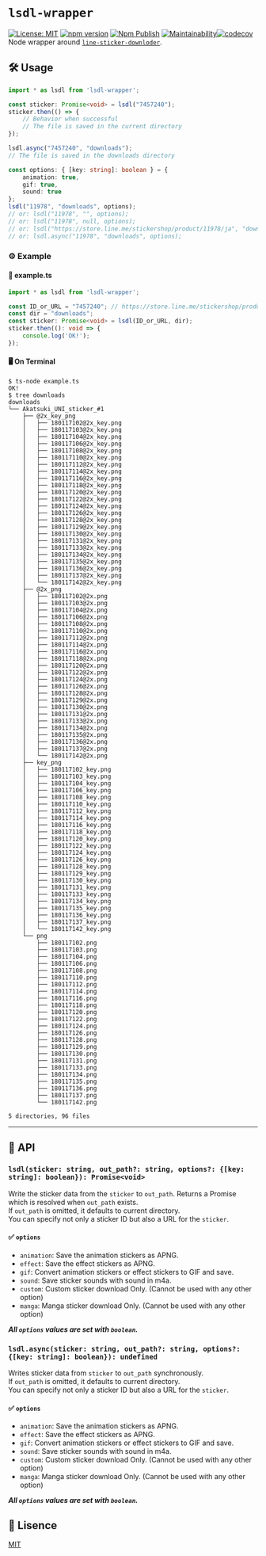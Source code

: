 # `lsdl-wrapper`
[![License: MIT](https://img.shields.io/badge/License-MIT-blue.svg)](https://github.com/redpeacock78/lsdl-wrapper/blob/master/LICENSE) [![npm version](https://badge.fury.io/js/lsdl-wrapper.svg)](https://badge.fury.io/js/lsdl-wrapper) [![Npm Publish](https://github.com/redpeacock78/lsdl-wrapper/actions/workflows/npm-publish.yml/badge.svg?branch=master)](https://github.com/redpeacock78/lsdl-wrapper/actions/workflows/npm-publish.yml) [![Maintainability](https://api.codeclimate.com/v1/badges/a9ef35818a2256bc4785/maintainability)](https://codeclimate.com/github/redpeacock78/lsdl-wrapper/maintainability)[![codecov](https://codecov.io/gh/redpeacock78/lsdl-wrapper/branch/master/graph/badge.svg?token=UTCV4I8W5J)](https://codecov.io/gh/redpeacock78/lsdl-wrapper)  
Node wrapper around [`line-sticker-downloder`](https://github.com/redpeacock78/line-sticker-downloder).

## 🛠 Usage
```typescript
import * as lsdl from 'lsdl-wrapper';

const sticker: Promise<void> = lsdl("7457240");
sticker.then(() => {
    // Behavior when successful
    // The file is saved in the current directory
});

lsdl.async("7457240", "downloads");
// The file is saved in the downloads directory

const options: { [key: string]: boolean } = {
    animation: true,
    gif: true,
    sound: true
};
lsdl("11978", "downloads", options);
// or: lsdl("11978", "", options);
// or: lsdl("11978", null, options);
// or: lsdl("https://store.line.me/stickershop/product/11978/ja", "downloads", options);
// or: lsdl.async("11978", "downloads", options);
```
### ⚙ Example
#### 📄 example.ts
```typescript
import * as lsdl from 'lsdl-wrapper';

const ID_or_URL = "7457240"; // https://store.line.me/stickershop/product/7457240/ja
const dir = "downloads";
const sticker: Promise<void> = lsdl(ID_or_URL, dir);
sticker.then((): void => {
    console.log('OK!');
});
```
#### 🖥 On Terminal
```console
$ ts-node example.ts
OK!
$ tree downloads
downloads
└── Akatsuki_UNI_sticker_#1
    ├── @2x_key_png
    │   ├── 180117102@2x_key.png
    │   ├── 180117103@2x_key.png
    │   ├── 180117104@2x_key.png
    │   ├── 180117106@2x_key.png
    │   ├── 180117108@2x_key.png
    │   ├── 180117110@2x_key.png
    │   ├── 180117112@2x_key.png
    │   ├── 180117114@2x_key.png
    │   ├── 180117116@2x_key.png
    │   ├── 180117118@2x_key.png
    │   ├── 180117120@2x_key.png
    │   ├── 180117122@2x_key.png
    │   ├── 180117124@2x_key.png
    │   ├── 180117126@2x_key.png
    │   ├── 180117128@2x_key.png
    │   ├── 180117129@2x_key.png
    │   ├── 180117130@2x_key.png
    │   ├── 180117131@2x_key.png
    │   ├── 180117133@2x_key.png
    │   ├── 180117134@2x_key.png
    │   ├── 180117135@2x_key.png
    │   ├── 180117136@2x_key.png
    │   ├── 180117137@2x_key.png
    │   └── 180117142@2x_key.png
    ├── @2x_png
    │   ├── 180117102@2x.png
    │   ├── 180117103@2x.png
    │   ├── 180117104@2x.png
    │   ├── 180117106@2x.png
    │   ├── 180117108@2x.png
    │   ├── 180117110@2x.png
    │   ├── 180117112@2x.png
    │   ├── 180117114@2x.png
    │   ├── 180117116@2x.png
    │   ├── 180117118@2x.png
    │   ├── 180117120@2x.png
    │   ├── 180117122@2x.png
    │   ├── 180117124@2x.png
    │   ├── 180117126@2x.png
    │   ├── 180117128@2x.png
    │   ├── 180117129@2x.png
    │   ├── 180117130@2x.png
    │   ├── 180117131@2x.png
    │   ├── 180117133@2x.png
    │   ├── 180117134@2x.png
    │   ├── 180117135@2x.png
    │   ├── 180117136@2x.png
    │   ├── 180117137@2x.png
    │   └── 180117142@2x.png
    ├── key_png
    │   ├── 180117102_key.png
    │   ├── 180117103_key.png
    │   ├── 180117104_key.png
    │   ├── 180117106_key.png
    │   ├── 180117108_key.png
    │   ├── 180117110_key.png
    │   ├── 180117112_key.png
    │   ├── 180117114_key.png
    │   ├── 180117116_key.png
    │   ├── 180117118_key.png
    │   ├── 180117120_key.png
    │   ├── 180117122_key.png
    │   ├── 180117124_key.png
    │   ├── 180117126_key.png
    │   ├── 180117128_key.png
    │   ├── 180117129_key.png
    │   ├── 180117130_key.png
    │   ├── 180117131_key.png
    │   ├── 180117133_key.png
    │   ├── 180117134_key.png
    │   ├── 180117135_key.png
    │   ├── 180117136_key.png
    │   ├── 180117137_key.png
    │   └── 180117142_key.png
    └── png
        ├── 180117102.png
        ├── 180117103.png
        ├── 180117104.png
        ├── 180117106.png
        ├── 180117108.png
        ├── 180117110.png
        ├── 180117112.png
        ├── 180117114.png
        ├── 180117116.png
        ├── 180117118.png
        ├── 180117120.png
        ├── 180117122.png
        ├── 180117124.png
        ├── 180117126.png
        ├── 180117128.png
        ├── 180117129.png
        ├── 180117130.png
        ├── 180117131.png
        ├── 180117133.png
        ├── 180117134.png
        ├── 180117135.png
        ├── 180117136.png
        ├── 180117137.png
        └── 180117142.png

5 directories, 96 files
```
---

## 🔗 API
### `lsdl(sticker: string, out_path?: string, options?: {[key: string]: boolean}): Promise<void>`
Write the sticker data from the `sticker` to `out_path`. Returns a Promise which is resolved when `out_path` exists.  
If `out_path` is omitted, it defaults to current directory.  
You can specify not only a sticker ID but also a URL for the `sticker`.
#### ✅ `options`
- `animation`: Save the animation stickers as APNG.
- `effect`: Save the effect stickers as APNG.
- `gif`: Convert animation stickers or effect stickers to GIF and save.
- `sound`: Save sticker sounds with sound in m4a.
- `custom`: Custom sticker download Only. (Cannot be used with any other option)
- `manga`: Manga sticker download Only. (Cannot be used with any other option)  

***All `options` values ​​are set with `boolean`.***
### `lsdl.async(sticker: string, out_path?: string, options?: {[key: string]: boolean}): undefined`
Writes sticker data from `sticker` to `out_path` synchronously.  
If `out_path` is omitted, it defaults to current directory.  
You can specify not only a sticker ID but also a URL for the `sticker`.
#### ✅ `options`
- `animation`: Save the animation stickers as APNG.
- `effect`: Save the effect stickers as APNG.
- `gif`: Convert animation stickers or effect stickers to GIF and save.
- `sound`: Save sticker sounds with sound in m4a.
- `custom`: Custom sticker download Only. (Cannot be used with any other option)
- `manga`: Manga sticker download Only. (Cannot be used with any other option)  

***All `options` values ​​are set with `boolean`.***

## 🥝 Lisence
[MIT](https://github.com/redpeacock78/lsdl-wrapper/blob/master/LICENSE)